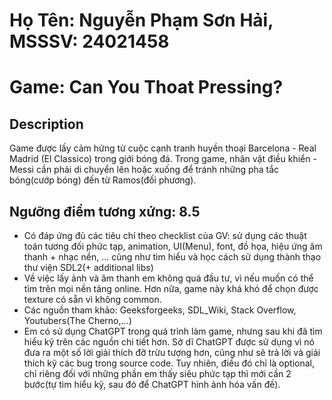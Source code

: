 # Họ Tên: Nguyễn Phạm Sơn Hải, MSSSV: 24021458 
# Game: Can You Thoat Pressing?

## Description
  Game được lấy cảm hứng từ cuộc cạnh tranh huyền thoại Barcelona - Real Madrid (El Classico) trong giới bóng đá. 
  Trong game, nhân vật điều khiển - Messi cần phải di chuyển lên hoặc xuống để tránh những pha tắc bóng(cướp bóng) đến từ Ramos(đối phương). 

## Ngưỡng điểm tương xứng: 8.5
- Có đáp ứng đủ các tiêu chí theo checklist của GV: sử dụng các thuật toán tương đối phức tạp, animation, UI(Menu), font, đồ họa, hiệu ứng âm thanh + nhạc nền, ... cũng như tìm hiểu và học cách sử dụng thành thạo thư viện SDL2(+ additional libs)
- Về việc lấy ảnh và âm thanh em không quá đầu tư, vì nếu muốn có thể tìm trên mọi nền tảng online. Hơn nữa, game này khá khó để chọn được texture có sẵn vì không common.
- Các nguồn tham khảo: Geeksforgeeks, SDL_Wiki, Stack Overflow, Youtubers(The Cherno,...)
- Em có sử dụng ChatGPT trong quá trình làm game, nhưng sau khi đã tìm hiểu kỹ trên các nguồn chi tiết hơn. Sở dĩ ChatGPT được sử dụng vì nó đưa ra một số lời giải thích đỡ trừu tượng hơn, cũng như sẽ trả lời và giải thích kỹ các bug trong source code. Tuy nhiên, điều đó chỉ là optional, chỉ riêng đối với những phần em thấy siêu phức tạp thì mới cần 2 bước(tự tìm hiểu kỹ, sau đó để ChatGPT hình ảnh hóa vấn đề). 
  



